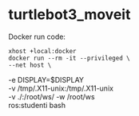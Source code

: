 # turtlebot3_moveit

Docker run code: 

    xhost +local:docker
    docker run --rm -it --privileged \
    --net host \
   -e DISPLAY=$DISPLAY \
   -v /tmp/.X11-unix:/tmp/.X11-unix \
   -v ./:/root/ws/ -w /root/ws \
   ros:studenti bash
